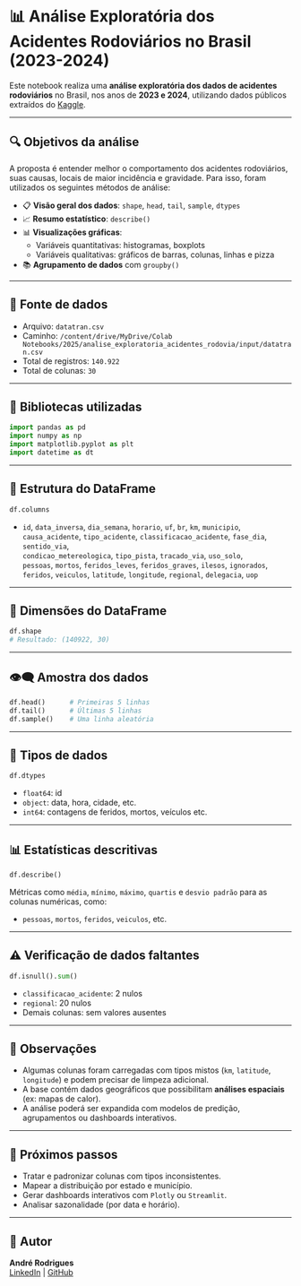 
# 📊 Análise Exploratória dos Acidentes Rodoviários no Brasil (2023-2024)

Este notebook realiza uma **análise exploratória dos dados de acidentes rodoviários** no Brasil, nos anos de **2023 e 2024**, utilizando dados públicos extraídos do [Kaggle](https://www.kaggle.com/).

---

## 🔍 Objetivos da análise

A proposta é entender melhor o comportamento dos acidentes rodoviários, suas causas, locais de maior incidência e gravidade. Para isso, foram utilizados os seguintes métodos de análise:

- 📋 **Visão geral dos dados**: `shape`, `head`, `tail`, `sample`, `dtypes`
- 📈 **Resumo estatístico**: `describe()`
- 📊 **Visualizações gráficas**:
  - Variáveis quantitativas: histogramas, boxplots
  - Variáveis qualitativas: gráficos de barras, colunas, linhas e pizza
- 📚 **Agrupamento de dados** com `groupby()`

---

## 🧾 Fonte de dados

- Arquivo: `datatran.csv`
- Caminho: `/content/drive/MyDrive/Colab Notebooks/2025/analise_exploratoria_acidentes_rodovia/input/datatran.csv`
- Total de registros: `140.922`
- Total de colunas: `30`

---

## 📁 Bibliotecas utilizadas

```python
import pandas as pd
import numpy as np
import matplotlib.pyplot as plt
import datetime as dt
```

---

## 📄 Estrutura do DataFrame

```python
df.columns
```

- `id`, `data_inversa`, `dia_semana`, `horario`, `uf`, `br`, `km`, `municipio`,  
  `causa_acidente`, `tipo_acidente`, `classificacao_acidente`, `fase_dia`, `sentido_via`,  
  `condicao_metereologica`, `tipo_pista`, `tracado_via`, `uso_solo`,  
  `pessoas`, `mortos`, `feridos_leves`, `feridos_graves`, `ilesos`, `ignorados`,  
  `feridos`, `veiculos`, `latitude`, `longitude`, `regional`, `delegacia`, `uop`

---

## 📐 Dimensões do DataFrame

```python
df.shape
# Resultado: (140922, 30)
```

---

## 👁️‍🗨️ Amostra dos dados

```python
df.head()      # Primeiras 5 linhas  
df.tail()      # Últimas 5 linhas  
df.sample()    # Uma linha aleatória
```

---

## 🧾 Tipos de dados

```python
df.dtypes
```

- `float64`: id  
- `object`: data, hora, cidade, etc.  
- `int64`: contagens de feridos, mortos, veículos etc.

---

## 📊 Estatísticas descritivas

```python
df.describe()
```

Métricas como `média`, `mínimo`, `máximo`, `quartis` e `desvio padrão` para as colunas numéricas, como:

- `pessoas`, `mortos`, `feridos`, `veiculos`, etc.

---

## ⚠️ Verificação de dados faltantes

```python
df.isnull().sum()
```

- `classificacao_acidente`: 2 nulos  
- `regional`: 20 nulos  
- Demais colunas: sem valores ausentes

---

## 📌 Observações

- Algumas colunas foram carregadas com tipos mistos (`km`, `latitude`, `longitude`) e podem precisar de limpeza adicional.
- A base contém dados geográficos que possibilitam **análises espaciais** (ex: mapas de calor).
- A análise poderá ser expandida com modelos de predição, agrupamentos ou dashboards interativos.

---

## 🧠 Próximos passos

- Tratar e padronizar colunas com tipos inconsistentes.
- Mapear a distribuição por estado e município.
- Gerar dashboards interativos com `Plotly` ou `Streamlit`.
- Analisar sazonalidade (por data e horário).

---

## 📌 Autor

**André Rodrigues**  
[LinkedIn](https://www.linkedin.com/in/andrerodriguesdados) | [GitHub](https://github.com/seuusuario)
